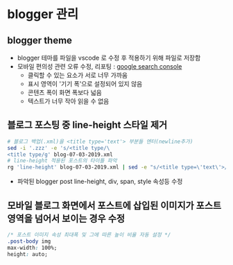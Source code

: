# blogger 관리

## blogger theme

- blogger 테마를 파일을 vscode 로 수정 후 적용하기 위해 파일로 저장함
- 모바일 편의성 관련 오류 수정, 리포팅 : [google search console](https://search.google.com/search-console/?resource_id=sc-domain:yoonbh2714.blogspot.com)
  - 클릭할 수 있는 요소가 서로 너무 가까움
  - 표시 영역이 '기기 폭'으로 설정되어 있지 않음
  - 콘텐츠 폭이 화면 폭보다 넓음
  - 텍스트가 너무 작아 읽을 수 없음

## 블로그 포스팅 중 line-height 스타일 제거

```bash
# 블로그 백업(.xml)을 <title type='text'> 부분들 엔터(newline추가)
sed -i '.zzz' -e 's/<title type/\
<title type/g' blog-07-03-2019.xml
# line-height 적용된 포스트의 타이틀 파악
rg 'line-height' blog-07-03-2019.xml | sed -e "s/<title type=\'text\'>//g" -e "s/<\/title>.*//"
```

- 파악된 blogger post line-height, div, span, style 속성등 수정

## 모바일 블로그 화면에서 포스트에 삽입된 이미지가 포스트 영역을 넘어서 보이는 경우 수정

```css
/* 포스트 이미지 속성 최대폭 및 그에 따른 높이 비율 자동 설정 */
.post-body img
max-width: 100%;
height: auto;
```
